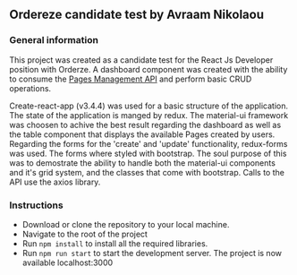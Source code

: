 ## Ordereze candidate test by Avraam Nikolaou

### General information
This project was created as a candidate test for the React Js Developer position with Orderze. A dashboard component was
created with the ability to consume the [Pages Management API](https://pagesmanagement.azurewebsites.net) and perform basic
CRUD operations.

Create-react-app (v3.4.4) was used for a basic structure of the application. The state of the application is manged by redux.
The material-ui framework was choosen to achive the best result regarding the dashboard as well as the table component
that displays the available Pages created by users. Regarding the forms for the 'create' and 'update' functionality, redux-forms
was used. The forms where styled with bootstrap. The soul purpose of this was to demostrate the ability to handle both
the material-ui components and it's grid system, and the classes that come with bootstrap. Calls to the API use the axios
library.

### Instructions

* Download or clone the repository to your local machine.
* Navigate to the root of the project
* Run `npm install` to install all the required libraries.
* Run `npm run start` to start the development server. The project is now available localhost:3000
